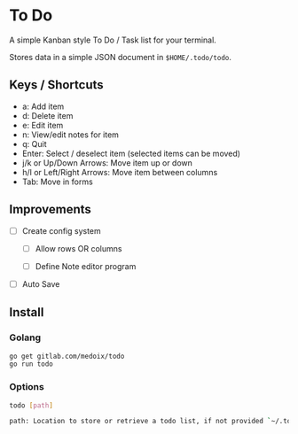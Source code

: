 # To Do

A simple Kanban style To Do / Task list for your terminal.

Stores data in a simple JSON document in `$HOME/.todo/todo`.

## Keys / Shortcuts

* a: Add item
* d: Delete item
* e: Edit item
* n: View/edit notes for item
* q: Quit
* Enter: Select / deselect item (selected items can be moved)
* j/k or Up/Down Arrows: Move item up or down
* h/l or Left/Right Arrows: Move item between columns
* Tab: Move in forms

## Improvements

- [ ] Create config system

  - [ ] Allow rows OR columns

  - [ ] Define Note editor program

- [ ] Auto Save

## Install

### Golang

```bash
go get gitlab.com/medoix/todo
go run todo
```

### Options

```bash
todo [path]

path: Location to store or retrieve a todo list, if not provided `~/.todo/todo` will be used.
 ```
